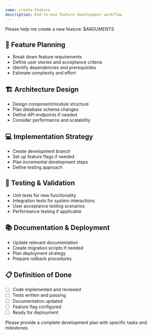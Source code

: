 ```yaml
---
name: create-feature
description: End-to-end feature development workflow
---
```


Please help me create a new feature: $ARGUMENTS

## 🎯 **Feature Planning**
- Break down feature requirements
- Define user stories and acceptance criteria
- Identify dependencies and prerequisites
- Estimate complexity and effort

## 🏗️ **Architecture Design**
- Design component/module structure
- Plan database schema changes
- Define API endpoints if needed
- Consider performance and scalability

## 💻 **Implementation Strategy**
- Create development branch
- Set up feature flags if needed
- Plan incremental development steps
- Define testing approach

## 🧪 **Testing & Validation**
- Unit tests for new functionality
- Integration tests for system interactions
- User acceptance testing scenarios
- Performance testing if applicable

## 📚 **Documentation & Deployment**
- Update relevant documentation
- Create migration scripts if needed
- Plan deployment strategy
- Prepare rollback procedures

## 📋 **Definition of Done**
- [ ] Code implemented and reviewed
- [ ] Tests written and passing
- [ ] Documentation updated
- [ ] Feature flag configured
- [ ] Ready for deployment

Please provide a complete development plan with specific tasks and milestones.